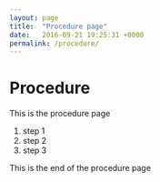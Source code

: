 ```yaml
---
layout: page
title:  "Procedure page"
date:   2016-09-21 19:25:31 +0000
permalink: /procedure/
---
```


# Procedure

This is the procedure page

1. step 1
1. step 2
1. step 3

This is the end of the procedure page
